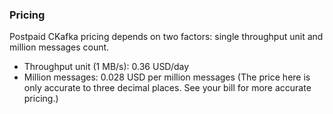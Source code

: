 ### Pricing

Postpaid CKafka pricing depends on two factors: single throughput unit and million messages count.

- Throughput unit (1 MB/s): 0.36 USD/day
- Million messages: 0.028 USD per million messages (The price here is only accurate to three decimal places. See your bill for more accurate pricing.)


